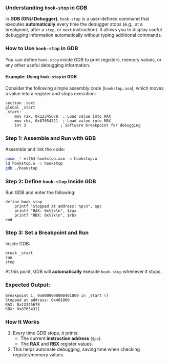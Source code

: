 ### **Understanding `hook-stop` in GDB**
In **GDB (GNU Debugger)**, `hook-stop` is a user-defined command that executes **automatically** every time the debugger stops (e.g., at a breakpoint, after a `step`, or `next` instruction). It allows you to display useful debugging information automatically without typing additional commands.

### **How to Use `hook-stop` in GDB**
You can define `hook-stop` inside GDB to print registers, memory values, or any other useful debugging information.

#### **Example: Using `hook-stop` in GDB**
Consider the following simple assembly code (`hookstop.asm`), which moves a value into a register and stops execution:

```assembly
section .text
global _start
_start:
    mov rax, 0x12345678  ; Load value into RAX
    mov rbx, 0x87654321  ; Load value into RBX
    int 3               ; Software breakpoint for debugging
```

### **Step 1: Assemble and Run with GDB**
Assemble and link the code:
```bash
nasm -f elf64 hookstop.asm -o hookstop.o
ld hookstop.o -o hookstop
gdb ./hookstop
```

### **Step 2: Define `hook-stop` Inside GDB**
Run GDB and enter the following:

```gdb
define hook-stop
    printf "Stopped at address: %p\n", $pc
    printf "RAX: 0x%lx\n", $rax
    printf "RBX: 0x%lx\n", $rbx
end
```

### **Step 3: Set a Breakpoint and Run**
Inside GDB:
```gdb
break _start
run
step
```
At this point, GDB will **automatically** execute `hook-stop` whenever it stops.

### **Expected Output:**
```
Breakpoint 1, 0x0000000000401000 in _start ()
Stopped at address: 0x401000
RAX: 0x12345678
RBX: 0x87654321
```

### **How It Works**
1. Every time GDB stops, it prints:
   - The current **instruction address** (`$pc`).
   - The **RAX** and **RBX** register values.
2. This helps automate debugging, saving time when checking register/memory values.

